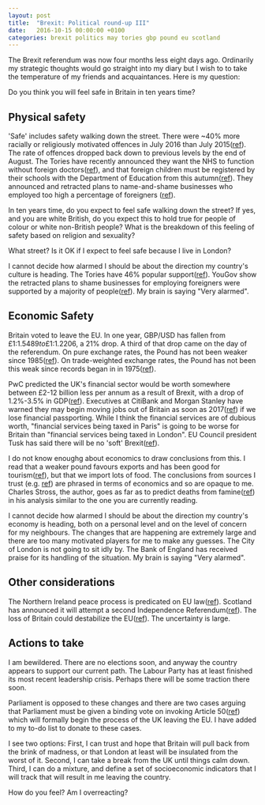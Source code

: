 ```yaml
---
layout: post
title:  "Brexit: Political round-up III"
date:   2016-10-15 00:00:00 +0100
categories: brexit politics may tories gbp pound eu scotland
---
```


The Brexit referendum was now four months less eight days ago.  Ordinarily my strategic thoughts would go straight into my diary but I wish to to take the temperature of my friends and acquaintances.  Here is my question:

Do you think you will feel safe in Britain in ten years time?

Physical safety
-------------------

'Safe' includes safety walking down the street.  There were ~40% more racially or religiously motivated offences in July 2016 than July 2015([ref][1]).  The rate of offences dropped back down to previous levels by the end of August.  The Tories have recently announced they want the NHS to function without foreign doctors([ref][2]), and that foreign children must be registered by their schools with the Department of Education from this autumn([ref][3]).  They announced and retracted plans to name-and-shame businesses who employed too high a percentage of foreigners ([ref][4]).

In ten years time, do you expect to feel safe walking down the street?  If yes, and you are white British, do you expect this to hold true for people of colour or white non-British people?  What is the breakdown of this feeling of safety based on religion and sexuality?

What street?  Is it OK if I expect to feel safe because I live in London?

I cannot decide how alarmed I should be about the direction my country's culture is heading.  The Tories have 46% popular support([ref][5]).  YouGov show the retracted plans to shame businesses for employing foreigners were supported by a majority of people([ref][6]).  My brain is saying "Very alarmed".

Economic Safety
-------------------

Britain voted to leave the EU.  In one year, GBP/USD has fallen from £1:$1.5489 to £1:$1.2206, a 21% drop.  A third of that drop came on the day of the referendum.  On pure exchange rates, the Pound has not been weaker since 1985([ref][7]).  On trade-weighted exchange rates, the Pound has not been this weak since records began in in 1975([ref][8]).

PwC predicted the UK's financial sector would be worth somewhere between £2-12 billion less per annum as a result of Brexit, with a drop of 1.2%-3.5% in GDP([ref][12]).  Executives at CitiBank and Morgan Stanley have warned they may begin moving jobs out of Britain as soon as 2017([ref][13]) if we lose financial passporting.  While I think the financial services are of dubious worth, "financial services being taxed in Paris" is going to be worse for Britain than "financial services being taxed in London".  EU Council president Tusk has said there will be no 'soft' Brexit([ref][14]).

I do not know enoughg about economics to draw conclusions from this.  I read that a weaker pound favours exports and has been good for tourism([ref][9]), but that we import lots of food.  The conclusions from sources I trust (e.g. [ref][10]) are phrased in terms of economics and so are opaque to me.  Charles Stross, the author, goes as far as to predict deaths from famine([ref][11]) in his analysis similar to the one you are currently reading.

I cannot decide how alarmed I should be about the direction my country's economy is heading, both on a personal level and on the level of concern for my neighbours.  The changes that are happening are extremely large and there are too many motivated players for me to make any guesses.  The City of London is not going to sit idly by.  The Bank of England has received praise for its handling of the situation.  My brain is saying "Very alarmed".

Other considerations
-------------------

The Northern Ireland peace process is predicated on EU law([ref][15]).  Scotland has announced it will attempt a second Independence Referendum([ref][16]).  The loss of Britain could destabilize the EU([ref][17]).  The uncertainty is large.

Actions to take
-------------------

I am bewildered.  There are no elections soon, and anyway the country appears to support our current path.  The Labour Party has at least finished its most recent leadership crisis.  Perhaps there will be some traction there soon.

Parliament is opposed to these changes and there are two cases arguing that Parliament must be given a binding vote on invoking Article 50([ref][18]) which will formally begin the process of the UK leaving the EU.  I have added to my to-do list to donate to these cases.

I see two options: First, I can trust and hope that Britain will pull back from the brink of madness, or that London at least will be insulated from the worst of it.  Second, I can take a break from the UK until things calm down.  Third, I can do a mixture, and define a set of socioeconomic indicators that I will track that will result in me leaving the country.

How do you feel?  Am I overreacting?

[1]: https://www.gov.uk/government/uploads/system/uploads/attachment_data/file/559319/hate-crime-1516-hosb1116.pdf

[2]: http://www.telegraph.co.uk/news/2016/10/03/jeremy-hunt-nhs-will-become-self-sufficient-and-no-longer-rely-o/

[3]: http://schoolsweek.co.uk/schools-must-collect-data-on-immigrant-children-from-autumn/

[4]: http://www.independent.co.uk/news/uk/politics/amber-rudd-immigration-speech-tory-conference-brexit-foreign-workers-british-jobs-a7345536.html

[5]: http://ukpollingreport.co.uk/blog/archives/9766

[6]: https://yougov.co.uk/news/2016/10/06/public-backs-plans-make-companies-say-how-many-for/

[7]: http://fxtop.com/en/historical-exchange-rates.php?MA=1&C1=GBP&C2=USD&A=1&YYYY1=2015&MM1=10&DD1=15&YYYY2=2016&MM2=10&DD2=15&LANG=en

[8]: http://www.independent.co.uk/news/business/news/value-of-trade-weighted-pound-sterling-slumps-to-historic-new-low-a7357181.html

[9]: https://www.ft.com/content/4186fb3c-5efa-11e6-bb77-a121aa8abd95

[10]: https://www.ft.com/content/18048862-6519-3cbb-8c3a-149ce6d9a982

[11]: http://www.antipope.org/charlie/blog-static/2016/10/facts-of-life-and-death.html

[12]: https://www.pwc.co.uk/financial-services/assets/Leaving-the-EU-implications-for-the-UK-FS-sector.pdf

[13]: http://www.independent.co.uk/news/business/news/brexit-latest-morgan-stanley-lloyds-citi-banks-move-london-2017-exodus-a7356176.html

[14]: http://www.ibtimes.co.uk/full-hard-brexit-speech-european-council-president-donald-tusk-1586332

[15]: http://www.belfasttelegraph.co.uk/news/northern-ireland/brexit-challenge-northern-ireland-peace-process-based-on-being-part-of-the-eu-court-hears-35022333.html

[16]: http://www.ibtimes.co.uk/second-independence-referendum-last-thing-scotland-needs-more-division-1586412

[17]: http://time.com/4381428/brexit-eu-response/

[18]: http://www.economist.com/news/britain/21708649-government-faces-legal-well-political-challenges-triggering-brexit
